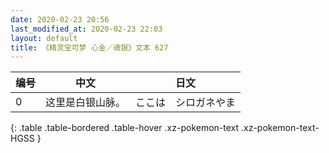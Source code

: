 ```yaml
---
date: 2020-02-23 20:56
last_modified_at: 2020-02-23 22:03
layout: default
title: 《精灵宝可梦 心金／魂银》文本 627
---
```

| 编号 | 中文 | 日文 |
| ---- | ---- | ---- |
| 0 | 这里是白银山脉。 | ここは　シロガネやま |
{: .table .table-bordered .table-hover .xz-pokemon-text .xz-pokemon-text-HGSS }